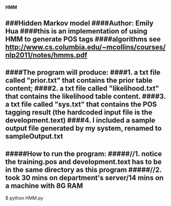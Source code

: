 #### HMM
###Hidden Markov model
####Author: Emily Hua
####this is an implementation of using HMM to generate POS tags
####algorithms see http://www.cs.columbia.edu/~mcollins/courses/nlp2011/notes/hmms.pdf
---------------------
####The program will produce: 
####1. a txt file called "prior.txt" that contains the prior table content; 
####2. a txt file called "likelihood.txt" that contains the likelihood table content.
####3. a txt file called "sys.txt" that contains the POS tagging result (the hardcoded input file is the development.text)
####4. I included a sample output file generated by my system, renamed to sampleOutput.txt
---------------------

#####How to run the program: 
#####//1. notice the training.pos and development.text has to be in the same directory as this program
#####//2. took 30 mins on department's server/14 mins on a machine with 8G RAM
---------------------
$ python HMM.py 
